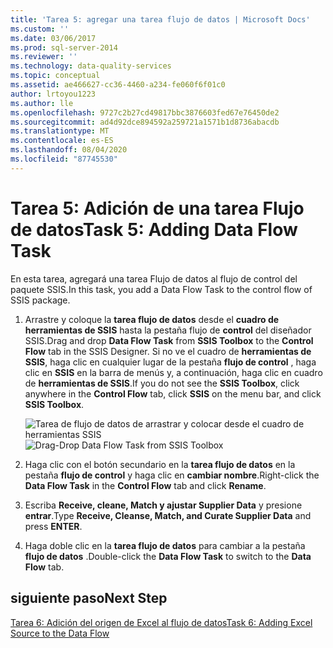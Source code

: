 ```yaml
---
title: 'Tarea 5: agregar una tarea flujo de datos | Microsoft Docs'
ms.custom: ''
ms.date: 03/06/2017
ms.prod: sql-server-2014
ms.reviewer: ''
ms.technology: data-quality-services
ms.topic: conceptual
ms.assetid: ae466627-cc36-4460-a234-fe060f6f01c0
author: lrtoyou1223
ms.author: lle
ms.openlocfilehash: 9727c2b27cd49817bbc3876603fed67e76450de2
ms.sourcegitcommit: ad4d92dce894592a259721a1571b1d8736abacdb
ms.translationtype: MT
ms.contentlocale: es-ES
ms.lasthandoff: 08/04/2020
ms.locfileid: "87745530"
---
```

# <a name="task-5-adding-data-flow-task"></a><span data-ttu-id="0e4a1-102">Tarea 5: Adición de una tarea Flujo de datos</span><span class="sxs-lookup"><span data-stu-id="0e4a1-102">Task 5: Adding Data Flow Task</span></span>
  <span data-ttu-id="0e4a1-103">En esta tarea, agregará una tarea Flujo de datos al flujo de control del paquete SSIS.</span><span class="sxs-lookup"><span data-stu-id="0e4a1-103">In this task, you add a Data Flow Task to the control flow of SSIS package.</span></span>  
  
1.  <span data-ttu-id="0e4a1-104">Arrastre y coloque la **tarea flujo de datos** desde el **cuadro de herramientas de SSIS** hasta la pestaña flujo de **control** del diseñador SSIS.</span><span class="sxs-lookup"><span data-stu-id="0e4a1-104">Drag and drop **Data Flow Task** from **SSIS Toolbox** to the **Control Flow** tab in the SSIS Designer.</span></span> <span data-ttu-id="0e4a1-105">Si no ve el cuadro de **herramientas de SSIS**, haga clic en cualquier lugar de la pestaña **flujo de control** , haga clic en **SSIS** en la barra de menús y, a continuación, haga clic en cuadro de **herramientas de SSIS**.</span><span class="sxs-lookup"><span data-stu-id="0e4a1-105">If you do not see the **SSIS Toolbox**, click anywhere in the **Control Flow** tab, click **SSIS** on the menu bar, and click **SSIS Toolbox**.</span></span>  
  
     <span data-ttu-id="0e4a1-106">![Tarea de flujo de datos de arrastrar y colocar desde el cuadro de herramientas SSIS](../../2014/tutorials/media/et-addingdataflowtask.jpg "Tarea de flujo de datos de arrastrar y colocar desde el cuadro de herramientas SSIS")</span><span class="sxs-lookup"><span data-stu-id="0e4a1-106">![Drag-Drop Data Flow Task from SSIS Toolbox](../../2014/tutorials/media/et-addingdataflowtask.jpg "Drag-Drop Data Flow Task from SSIS Toolbox")</span></span>  
  
2.  <span data-ttu-id="0e4a1-107">Haga clic con el botón secundario en la **tarea flujo de datos** en la pestaña **flujo de control** y haga clic en **cambiar nombre**.</span><span class="sxs-lookup"><span data-stu-id="0e4a1-107">Right-click the **Data Flow Task** in the **Control Flow** tab and click **Rename**.</span></span>  
  
3.  <span data-ttu-id="0e4a1-108">Escriba **Receive, cleane, Match y ajustar Supplier Data** y presione **entrar**.</span><span class="sxs-lookup"><span data-stu-id="0e4a1-108">Type **Receive, Cleanse, Match, and Curate Supplier Data** and press **ENTER**.</span></span>  
  
4.  <span data-ttu-id="0e4a1-109">Haga doble clic en la **tarea flujo de datos** para cambiar a la pestaña **flujo de datos** .</span><span class="sxs-lookup"><span data-stu-id="0e4a1-109">Double-click the **Data Flow Task** to switch to the **Data Flow** tab.</span></span>  
  
## <a name="next-step"></a><span data-ttu-id="0e4a1-110">siguiente paso</span><span class="sxs-lookup"><span data-stu-id="0e4a1-110">Next Step</span></span>  
 [<span data-ttu-id="0e4a1-111">Tarea 6: Adición del origen de Excel al flujo de datos</span><span class="sxs-lookup"><span data-stu-id="0e4a1-111">Task 6: Adding Excel Source to the Data Flow</span></span>](task-6-adding-excel-source-to-the-data-flow.md)  
  
  
